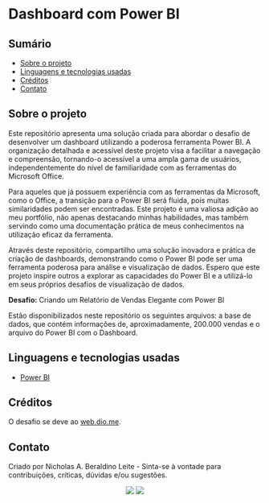 # Dashboard com Power BI 
## Sumário

* [Sobre o projeto](#sobre-o-projeto)
* [Linguagens e tecnologias usadas](#linguagens-e-tecnologias-usadas)
* [Créditos](#créditos)
* [Contato](#contato)

## Sobre o projeto

Este repositório apresenta uma solução criada para abordar o desafio de desenvolver um dashboard utilizando a poderosa ferramenta Power BI. A organização detalhada e acessível deste projeto visa a facilitar a navegação e compreensão, tornando-o acessível a uma ampla gama de usuários, independentemente do nível de familiaridade com as ferramentas do Microsoft Office.

Para aqueles que já possuem experiência com as ferramentas da Microsoft, como o Office, a transição para o Power BI será fluida, pois muitas similaridades podem ser encontradas. Este projeto é uma valiosa adição ao meu portfólio, não apenas destacando minhas habilidades, mas também servindo como uma documentação prática de meus conhecimentos na utilização eficaz da ferramenta.

Através deste repositório, compartilho uma solução inovadora e prática de criação de dashboards, demonstrando como o Power BI pode ser uma ferramenta poderosa para análise e visualização de dados. Espero que este projeto inspire outros a explorar as capacidades do Power BI e a utilizá-lo em seus próprios desafios de visualização de dados.


**Desafio:** 
Criando um Relatório de Vendas Elegante com Power BI

Estão disponibilizados neste repositório os seguintes arquivos: a base de dados, que contém informações de, aproximadamente, 200.000 vendas e o arquivo do Power BI com o Dashboard.


## Linguagens e tecnologias usadas

* [Power BI](https://powerbi.microsoft.com/pt-br/)


## Créditos 

O desafio se deve ao [web.dio.me](https://web.dio.me/).

## Contato

Criado por Nicholas A. Beraldino Leite - Sinta-se à vontade para contribuições, críticas, dúvidas e/ou sugestões.

<div  align="center"> 
  <a href="https://www.linkedin.com/in/nicholas-alexandre-91347279/" target="_blank"><img src="https://img.shields.io/badge/-LinkedIn-%230077B5?style=for-the-badge&logo=linkedin&logoColor=white" target="_blank"></a> 
  <a href = "mailto:nicalcodedev@gmail.com"><img src="https://img.shields.io/badge/Gmail-D14836?style=for-the-badge&logo=gmail&logoColor=white" target="_blank"></a>
</div>
